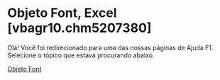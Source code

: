 
# Objeto Font, Excel [vbagr10.chm5207380]

Olá! Você foi redirecionado para uma das nossas páginas de Ajuda F1. Selecione o tópico que estava procurando abaixo.

[Objeto Font](http://msdn.microsoft.com/library/0510e805-48fd-7148-edee-d65dc59f34b4%28Office.15%29.aspx)
